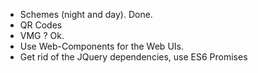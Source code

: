 - Schemes (night and day). Done.
- QR Codes
- VMG ? Ok.
- Use Web-Components for the Web UIs.
- Get rid of the JQuery dependencies, use ES6 Promises
